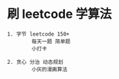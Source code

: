 # 刷 leetcode 学算法

    1. 字节 leetcode 150+
            每天一题 简单题
            小打卡

    2. 贪心 分治 动态规划
            小灰的漫画算法